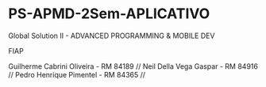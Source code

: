 # PS-APMD-2Sem-APLICATIVO
Global Solution II - ADVANCED PROGRAMMING &amp; MOBILE DEV

FIAP

Guilherme Cabrini Oliveira - RM 84189 // 
Neil Della Vega Gaspar - RM 84916 //
Pedro Henrique Pimentel - RM 84365 //
